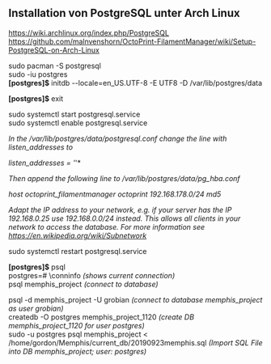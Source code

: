 ## Installation von PostgreSQL unter Arch Linux  

https://wiki.archlinux.org/index.php/PostgreSQL  
https://github.com/malnvenshorn/OctoPrint-FilamentManager/wiki/Setup-PostgreSQL-on-Arch-Linux  

sudo pacman -S postgresql  
sudo -iu postgres  
**[postgres]$** initdb --locale=en_US.UTF-8 -E UTF8 -D /var/lib/postgres/data

**[postgres]$** exit  

sudo systemctl start postgresql.service  
sudo systemctl enable postgresql.service


*In the /var/lib/postgres/data/postgresql.conf change the line with listen_addresses to*

*listen_addresses = '*'*

*Then append the following line to /var/lib/postgres/data/pg_hba.conf*

*host octoprint_filamentmanager octoprint 192.168.178.0/24 md5*

*Adapt the IP address to your network, e.g. if your server has the IP 192.168.0.25 use 192.168.0.0/24 instead. This allows all clients in your network to access the database. For more information see https://en.wikipedia.org/wiki/Subnetwork*

sudo systemctl restart postgresql.service

**[postgres]$** psql  
postgres=# \conninfo  *(shows current connection)*  
psql memphis_project  *(connect to database)*  

psql -d memphis_project -U grobian  *(connect to database memphis_project as user grobian)*    
createdb -O postgres memphis_project_1120 *(create DB memphis_project_1120 for user postgres)*  
sudo -u postgres psql memphis_project < /home/gordon/Memphis/current_db/20190923memphis.sql *(Import SQL File into DB   memphis_project; user: postgres)*    
